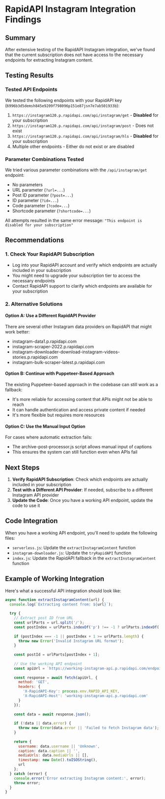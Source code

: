 # RapidAPI Instagram Integration Findings

## Summary
After extensive testing of the RapidAPI Instagram integration, we've found that the current subscription does not have access to the necessary endpoints for extracting Instagram content.

## Testing Results

### Tested API Endpoints
We tested the following endpoints with your RapidAPI key (`6996b3d5demsh845e9209f798096p151e87jsn7e7ab501933b`):

1. `https://instagram120.p.rapidapi.com/api/instagram/get` - **Disabled** for your subscription
2. `https://instagram120.p.rapidapi.com/api/instagram/post` - Does not exist
3. `https://instagram120.p.rapidapi.com/api/instagram/hls` - **Disabled** for your subscription
4. Multiple other endpoints - Either do not exist or are disabled

### Parameter Combinations Tested
We tried various parameter combinations with the `/api/instagram/get` endpoint:
- No parameters
- URL parameter (`?url=...`)
- Post ID parameter (`?post=...`)
- ID parameter (`?id=...`)
- Code parameter (`?code=...`)
- Shortcode parameter (`?shortcode=...`)

All attempts resulted in the same error message: `"This endpoint is disabled for your subscription"`

## Recommendations

### 1. Check Your RapidAPI Subscription
- Log into your RapidAPI account and verify which endpoints are actually included in your subscription
- You might need to upgrade your subscription tier to access the necessary endpoints
- Contact RapidAPI support to clarify which endpoints are available for your subscription

### 2. Alternative Solutions

#### Option A: Use a Different RapidAPI Provider
There are several other Instagram data providers on RapidAPI that might work better:
- instagram-data1.p.rapidapi.com
- instagram-scraper-2022.p.rapidapi.com
- instagram-downloader-download-instagram-videos-stories.p.rapidapi.com
- instagram-bulk-scraper-latest.p.rapidapi.com

#### Option B: Continue with Puppeteer-Based Approach
The existing Puppeteer-based approach in the codebase can still work as a fallback:
- It's more reliable for accessing content that APIs might not be able to reach
- It can handle authentication and access private content if needed
- It's more flexible but requires more resources

#### Option C: Use the Manual Input Option
For cases where automatic extraction fails:
- The archive-post-processor.js script allows manual input of captions
- This ensures the system can still function even when APIs fail

## Next Steps

1. **Verify RapidAPI Subscription**: Check which endpoints are actually included in your subscription
2. **Test with a Different API Provider**: If needed, subscribe to a different Instagram API provider
3. **Update the Code**: Once you have a working API endpoint, update the code to use it

## Code Integration

When you have a working API endpoint, you'll need to update the following files:
- `serverless.js`: Update the `extractInstagramContent` function
- `instagram-downloader.js`: Update the `tryRapidAPI` function
- `index.js`: Update the RapidAPI fallback in the `extractInstagramContent` function

## Example of Working Integration

Here's what a successful API integration should look like:

```javascript
async function extractInstagramContent(url) {
  console.log(`Extracting content from: ${url}`);
  
  try {
    // Extract post ID from URL
    const urlParts = url.split('/');
    const postIndex = urlParts.indexOf('p') !== -1 ? urlParts.indexOf('p') : urlParts.indexOf('reel');
    
    if (postIndex === -1 || postIndex + 1 >= urlParts.length) {
      throw new Error('Invalid Instagram URL format');
    }
    
    const postId = urlParts[postIndex + 1];
    
    // Use the working API endpoint
    const apiUrl = `https://working-instagram-api.p.rapidapi.com/endpoint?parameter=${postId}`;
    
    const response = await fetch(apiUrl, {
      method: 'GET',
      headers: {
        'X-RapidAPI-Key': process.env.RAPID_API_KEY,
        'X-RapidAPI-Host': 'working-instagram-api.p.rapidapi.com'
      }
    });
    
    const data = await response.json();
    
    if (!data || data.error) {
      throw new Error(data.error || 'Failed to fetch Instagram data');
    }
    
    return {
      username: data.username || 'Unknown',
      caption: data.caption || '',
      mediaUrls: data.mediaUrls || [],
      timestamp: new Date().toISOString(),
      url
    };
  } catch (error) {
    console.error('Error extracting Instagram content:', error);
    throw error;
  }
}
``` 